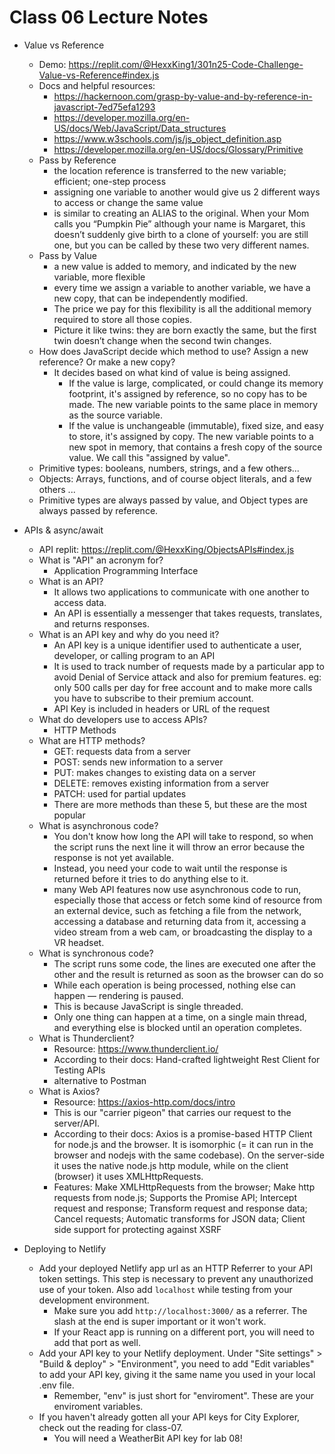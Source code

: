 # Class 06 Lecture Notes

- Value vs Reference
  - Demo: <https://replit.com/@HexxKing1/301n25-Code-Challenge-Value-vs-Reference#index.js>
  - Docs and helpful resources:
    - <https://hackernoon.com/grasp-by-value-and-by-reference-in-javascript-7ed75efa1293>
    - <https://developer.mozilla.org/en-US/docs/Web/JavaScript/Data_structures>
    - <https://www.w3schools.com/js/js_object_definition.asp>
    - <https://developer.mozilla.org/en-US/docs/Glossary/Primitive>
  - Pass by Reference
    - the location reference is transferred to the new variable; efficient; one-step process
    - assigning one variable to another would give us 2 different ways to access or change the same value
    - is similar to creating an ALIAS to the original. When your Mom calls you “Pumpkin Pie” although your name is Margaret, this doesn’t suddenly give birth to a clone of yourself: you are still one, but you can be called by these two very different names.
  - Pass by Value
    - a new value is added to memory, and indicated by the new variable, more flexible
    - every time we assign a variable to another variable, we have a new copy, that can be independently modified.
    - The price we pay for this flexibility is all the additional memory required to store all those copies.
    - Picture it like twins: they are born exactly the same, but the first twin doesn’t change when the second twin changes.
  - How does JavaScript decide which method to use? Assign a new reference? Or make a new copy?
    - It decides based on what kind of value is being assigned.
      - If the value is large, complicated, or could change its memory footprint, it's assigned by reference, so no copy has to be made. The new variable points to the same place in memory as the source variable.
      - If the value is unchangeable (immutable), fixed size, and easy to store, it's assigned by copy. The new variable points to a new spot in memory, that contains a fresh copy of the source value. We call this "assigned by value".
  - Primitive types: booleans, numbers, strings, and a few others...
  - Objects: Arrays, functions, and of course object literals, and a few others ...
  - Primitive types are always passed by value, and Object types are always passed by reference.

- APIs & async/await
  - API replit: <https://replit.com/@HexxKing/ObjectsAPIs#index.js>
  - What is "API" an acronym for?
    - Application Programming Interface
  - What is an API?
    - It allows two applications to communicate with one another to access data.
    - An API is essentially a messenger that takes requests, translates, and returns responses.
  - What is an API key and why do you need it?
    - An API key is a unique identifier used to authenticate a user, developer, or calling program to an API
    - It is used to track number of requests made by a particular app to avoid Denial of Service attack and also for premium features. eg: only 500 calls per day for free account and to make more calls you have to subscribe to their premium account.
    - API Key is included in headers or URL of the request
  - What do developers use to access APIs?
    - HTTP Methods
  - What are HTTP methods?
    - GET: requests data from a server
    - POST: sends new information to a server
    - PUT: makes changes to existing data on a server
    - DELETE: removes existing information from a server
    - PATCH: used for partial updates
    - There are more methods than these 5, but these are the most popular
  - What is asynchronous code?
    - You don't know how long the API will take to respond, so when the script runs the next line it will throw an error because the response is not yet available.
    - Instead, you need your code to wait until the response is returned before it tries to do anything else to it.
    - many Web API features now use asynchronous code to run, especially those that access or fetch some kind of resource from an external device, such as fetching a file from the network, accessing a database and returning data from it, accessing a video stream from a web cam, or broadcasting the display to a VR headset.
  - What is synchronous code?
    - The script runs some code, the lines are executed one after the other and the result is returned as soon as the browser can do so
    - While each operation is being processed, nothing else can happen — rendering is paused.
    - This is because JavaScript is single threaded.
    - Only one thing can happen at a time, on a single main thread, and everything else is blocked until an operation completes.
  - What is Thunderclient?
    - Resource: <https://www.thunderclient.io/>
    - According to their docs: Hand-crafted lightweight Rest Client for Testing APIs
    - alternative to Postman
  - What is Axios?
    - Resource: <https://axios-http.com/docs/intro>
    - This is our "carrier pigeon" that carries our request to the server/API.
    - According to their docs: Axios is a promise-based HTTP Client for node.js and the browser. It is isomorphic (= it can run in the browser and nodejs with the same codebase). On the server-side it uses the native node.js http module, while on the client (browser) it uses XMLHttpRequests.
    - Features: Make XMLHttpRequests from the browser; Make http requests from node.js; Supports the Promise API; Intercept request and response; Transform request and response data; Cancel requests; Automatic transforms for JSON data; Client side support for protecting against XSRF
- Deploying to Netlify
  - Add your deployed Netlify app url as an HTTP Referrer to your API token settings. This step is necessary to prevent any unauthorized use of your token. Also add `localhost` while testing from your development environment.
    - Make sure you add `http://localhost:3000/` as a referrer. The slash at the end is super important or it won't work.
    - If your React app is running on a different port, you will need to add that port as well.
  - Add your API key to your Netlify deployment. Under "Site settings" > "Build & deploy" > "Environment", you need to add "Edit variables" to add your API key, giving it the same name you used in your local .env file.
    - Remember, "env" is just short for "enviroment". These are your enviroment variables.
  - If you haven't already gotten all your API keys for City Explorer, check out the reading for class-07.
    - You will need a WeatherBit API key for lab 08!
